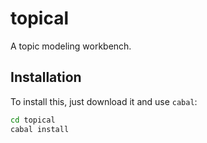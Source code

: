 
# topical

A topic modeling workbench.

## Installation

To install this, just download it and use `cabal`:

```bash
cd topical
cabal install
```


